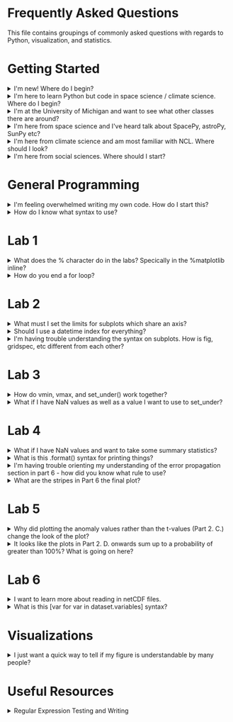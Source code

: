 # Frequently Asked Questions 
This file contains groupings of commonly asked questions with regards to Python, visualization, and statistics. 

# Getting Started 

<details>
 <summary> 
  I'm new! Where do I begin?
 </summary>

 - If you are new to programming or new to Python: I reccomend going through each lab in the order it is presented. Lab 1 and beyond. Each one builds off the other. 
 - Go ahead and download the whole repository and work through it at the pace that feels right. I reccomend weekly lab time just so that it stays fresh! You can get Python for FREE through either through the Canopy or the Anaconda distribution. The labs were made and tested with the Anaconda distribution. 
- This is a course at the University of Michigan. If you are currently at UM, check out the course number Climate and Space 405 - 002 (To Be Updated as of 2018 to finalized course number)
</details>

<details>
 <summary> 
  I'm here to learn Python but code in space science / climate science. Where do I begin?
 </summary>
 
 - Lab 1 has a lot of what you need to get started. Begin there then pick and choose what labs you would like after that but make sure to start with Lab 1 as it has a lot of the basics of Python oddities in there. 
</details>

<details>
 <summary> 
  I'm at the University of Michigan and want to see what other classes there are around?
 </summary>
 
 - This class is a good place to start at the upper level undergrad / graduate level on statistics and data analysis in Python. Below I list similar level classes with a different focus as well as follow on classes that are at more advanced levels. I also reccomend checking out the MIDAS certificate approved courses [here](https://midas.umich.edu/certificate/approved-courses/).

   <details>
    <summary> 
      Similar level courses with a different flavor: 
    </summary>
 
    - STATS 412 Introduction to Probability & Statistics -- More theory based and introductory stats
    - STATS 451 Bayesian Data Analysis -- Less visualization, more theory, more Bayesian
    - [Ross Big Data Summer Camp](https://icosbigdatacamp.github.io/) -- This is not for credit but is a 1 week crash course.
    - ALA 470 [Introduction to Data Visualization](https://www.lib.umich.edu/instruction-and-workshops/library-courses)
   </details>
   
    <details>
     <summary> 
      More advanced courses:
     </summary>

    - EECS 545 Machine Learning 
    - EECS 598 Computational Data Science
    - TO 640 Big Data Management: Tools and Techniques
     </details>

</details>
 
<details>
  <summary> I'm here from space science and I've heard talk about SpacePy, astroPy, SunPy etc?
  </summary>
 
- Go check out the Python in Heliophysics community pages and projects at https://heliopython.org/projects/.
</details>

<details>
  <summary> I'm here from climate science and am most familiar with NCL. Where should I look?
  </summary>
 
- NCAR has moved toward Python for future development. Go check out their roadmap and report [here](http://www.ncl.ucar.edu/Document/Pivot_to_Python/NCL_Pivot_to_Python_Report_and_Roadmap.pdf). If you are ready to dive in start with [Lab 6](https://github.com/astro-abby/data_vis_statistics_geosciences/blob/master/Lab6/Lab6_MappingSeaIce.ipynb) which covers netCDF files and geolocated data. I also reccomend seeing the NCAR supported transition documentations providing NCL to Python comparisons at the following links:

- [Transition Guide](http://www.ncl.ucar.edu/Document/Manuals/NCL_to_Python/Transition_Guide_NCL_PyNGL.pdf)
- [Quick Look Applications](http://www.ncl.ucar.edu/Applications/NCL_to_Python/)
</details>


<details>
  <summary> I'm here from social sciences. Where should I start?
  </summary>
 
- Make sure you check out the [ICOS Big Data Camp](https://icosbigdatacamp.github.io/2018-summer-camp/) resources from the most recent camp in 2018. They include note only a subset of this course but also a full week long series of seminars and workshops. It will be held again in the spring of 2019 at University of Michigan. 
</details>

# General Programming

<details>
  <summary> I'm feeling overwhelmed writing my own code. How do I start this? 
  </summary>
 
  - Coding is not a profession that runs on natural talent. Most of coding is an iterative process where you try, receive an error, and try again. Errors are a natural part of programming. You should expect to have your notebooks throw errors at you and to then figure out how to fix them. As you code you will need to use resources such as the help() function, resources you find in books and online including these notebooks here! I wanted to share with you an outline to get started writing your own code that I've found particularly useful: 

- **Step 1: Make an outline.** Before starting coding, make an outline (pencil and paper) of what you want to accomplish. You should know where you want to go before you begin coding. 

- **Step 2: Build Up.** Don't try to code everything in one Jupyter cell at once. Build up to your goals by picking pieces of your code to implement. It's a lot easier to deal with 1 error than 10 errors. 

- **Step 3: Analyze the errors.** When an error is thrown, read it. The last part of the error message is the type of error that Python found, the beginning of the message tells you where in your code itself the error happened. 

- **Step 4: Get help.** If you can't figure out from the error message or your own code what's going wrong, don't be afraid to ask the internet! Most of the time with Python the errors are explained online either by other coders or by looking up the help() function or through the Python documentation online.

- **Step 5: Clean and curate.** Make sure your code makes sense, is logical, is professional (I reccomend following the [Python style guide](https://www.python.org/dev/peps/pep-0008/)), and has clearly defined variables etc. 

You can do this! If you start getting overwhelmed take a step back and make sure that you know where you are headed with your code. 
</details>

<details>
  <summary> How do I know what syntax to use?
  </summary>
 
 - Python is extensively documented. You can use the help() function most simply or you can find most if not all of the documentation online as well. There are some general rules which we will be seeing in action in the labs for setting up for loops, functions, etc. 
</details>

# Lab 1 

<details>
  <summary> What does the % character do in the labs? Specically in the %matplotlib inline? 
  </summary>
 
 - This is a 'magic' command which enables the plots to be shows within the Jupyter notebook itself. 
</details>

<details>
  <summary> How do you end a for loop?
  </summary>
 
 - Python syntax runs on indentation. To end a for loop, you simply move back your indentation level. You can see this in Part 4. A. 
</details>

# Lab 2 
<details>
  <summary> What must I set the limits for subplots which share an axis? 
  </summary>
 
 - If you are merging two subplots so that you can no longer see an axis (for example in Lab 2) then it can appear that they are set on the same limits when in fact they are not restrained. You can have one plot go from 1900 - 2000 for example and the other go from 1920 to 2020 but they look the same. This is incredibly misleading and a downfall of the way we see subplots in Lab 2. For this reason you should use the set_xlim() to avoid misleading both yourself and others. 
 
</details>

<details>
  <summary> Should I use a datetime index for everything? 
  </summary>
 
 - Most certainly not! There are some advantages that we see later in the labs, but if you have a datetime index for example that has extreme accuracy to the millisecond, this can be quite annoying as an index! It's up to your discretion if it's more or less useful to have a datetime index. I do reccomend always keeping your original datetime data in your dataframe just in case you corrupt your index upon conversion or other manipulations. 
 
</details>

<details>
  <summary> I'm having trouble understanding the syntax on subplots. How is fig, gridspec, etc different from each other?
  </summary>
 
 - Python is object oriented, that means it's easiest for some people to think of plotting in a similar vein. You are creating multiple instances of different classes of objects that when plotted interact with each other to make the final graphic. Or put more understandably, you create the fig, then the gridspec, then the ax and all of these things in the code interact with each other to make the final graphic. Each of these things (instances of the class of object) have different qualities (attributes/methods) that you can manipulate to make your final graphic. This is why you have so much flexibility in graphics in Python (and possibly frustration).
 
</details>

# Lab 3 

<details>
 <summary> 
  How do vmin, vmax, and set_under() work together?
 </summary>
 
- vmin and vmax set the scale of the colorbar, whereas set_under() sets all the values under the scale to the color that you specify. If vmin is set to the lowest value in the data you are plotting, then set_under() has no effect. 
</details>

<details>
 <summary> 
  What if I have NaN values as well as a value I want to use to set_under?
 </summary>
 
- This isn't shows in Lab 3 but is a very common issue when dealing with plots with both low values and NaN values. The functionality you want is the set_under() AND the set_bad() options. There are several good examples in the official [Matplotlib documentation](https://matplotlib.org/examples/pylab_examples/image_masked.html).
</details>




# Lab 4 
<details>
 <summary> 
  What if I have NaN values and want to take some summary statistics?
 </summary>
 
- Within Python generally NaNs in objects result in unexpected behaivor. There are several ways to get around this in Python. Some functions have a nan version like np.mean() vs np.nanmean(). Pandas has some nice inbuilt behavior to handle this through the isnull() method which generates a Boolean array. A good summary with examples can be found [here](https://jakevdp.github.io/PythonDataScienceHandbook/03.04-missing-values.html).
</details>

<details>
 <summary> 
  What is this .format() syntax for printing things?
 </summary>
 
- Within Python (and other languages!) you can print out values nicely through string formatting. In Python this works as '{}'.format(value) where within the {} it will print the value as a string. You can format the value to be printed using different format codes. I personally like the guide located [here](https://pyformat.info/) on the different ways to format strings.
</details>

<details>
 <summary> 
  I'm having trouble orienting my understanding of the error propagation section in part 6 - how did you know what rule to use?
 </summary>
 
- Within our course textbook, An Introduction to Error Analysis: The Study of Uncertainties in Physical Measurements chapter three covers various cases of the error propagation rules. You can derive them from the general form (equation 3.47). When in doubt you can always use the full form. In fact in this case, it does simplify resulting in the constant error we observe in the final plot in Part 6. 
</details>

<details>
 <summary> 
 What are the stripes in Part 6 the final plot?
 </summary>
 
- Because of the way we plotted the final figure, the NaN values in the array end up stopping the plotting envelope. When starting and stopping repeatedly over the x-axis this has the effect of shading the gap regions darker. Go ahead and try to change the axis limits to see a closer view of what it looks like. 
</details>



# Lab 5 
<details>
 <summary> 
  Why did plotting the anomaly values rather than the t-values (Part 2. C.) change the look of the plot?
 </summary>
 
- We normalized (calculated the t-values) for each month seperately. That means that we calculated the t-values for June only compared the the June distribution, July only to July etc. Each normalization comparison month has a seperate standard deviation. So when you move from anomaly value to the t-values the distribution changes.
</details>

<details>
 <summary> 
  It looks like the plots in Part 2. D. onwards sum up to a probability of greater than 100%? What is going on here?
 </summary>
 
- If you notice in the documentation of [ax.hist()](https://matplotlib.org/api/_as_gen/matplotlib.axes.Axes.hist.html) if you set density = True then the area under the curve is set to normalize to one. This can actually be quite confusing because if you have bins of < 1 width, it appears that the y-axis will add up to greater than one. This is something to keep in mind when using the density = True command.
</details>

# Lab 6  

<details>
 <summary> 
 I want to learn more about reading in netCDF files.
 </summary>
 
- Beyond just the lab there are several examples on the web, including the documentation of the netCDF package. I reccomend the netCDF package [documentation and examples](http://unidata.github.io/netcdf4-python/).
</details>

<details>
 <summary> 
 What is this [var for var in dataset.variables] syntax?
 </summary>
 
- This is something in Python called list comprehension. It's best to think of this like a nested for loop that outputs a list. What we did in lab was make a list of the netCDF file variables. The line loops through dataset.variables and populates a list with each one. A similar list comprehension example would be [v for v in np.arange(1, 10)] which would output [1, 2, 3, 4, 5, 6, 7, 8, 9]. 
</details>


# Visualizations 
<details>
 <summary> 
  I just want a quick way to tell if my figure is understandable by many people?
 </summary>
 
- Go check out the [visualization lectures](https://github.com/astro-abby/data_vis_statistics_geosciences/tree/master/VisualizationBasics). This is a quick tool that you can install to see if your figures are readable for the various types of colors that people see - [Color Oracle](https://colororacle.org/)
</details>

# Useful Resources

<details>
 <summary> 
  Regular Expression Testing and Writing
 </summary>
 
- A useful tester and explanation can be found at https://regex101.com/.
</details>

